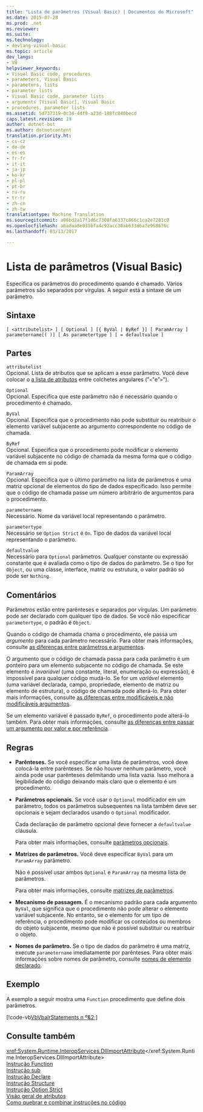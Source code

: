 ```yaml
---
title: "Lista de parâmetros (Visual Basic) | Documentos do Microsoft"
ms.date: 2015-07-20
ms.prod: .net
ms.reviewer: 
ms.suite: 
ms.technology:
- devlang-visual-basic
ms.topic: article
dev_langs:
- VB
helpviewer_keywords:
- Visual Basic code, procedures
- parameters, Visual Basic
- parameters, lists
- parameter lists
- Visual Basic code, parameter lists
- arguments [Visual Basic], Visual Basic
- procedures, parameter lists
ms.assetid: 5d737319-0c34-4df9-a23d-188fc840becd
caps.latest.revision: 19
author: dotnet-bot
ms.author: dotnetcontent
translation.priority.ht:
- cs-cz
- de-de
- es-es
- fr-fr
- it-it
- ja-jp
- ko-kr
- pl-pl
- pt-br
- ru-ru
- tr-tr
- zh-cn
- zh-tw
translationtype: Machine Translation
ms.sourcegitcommit: a06bd2a17f1d6c7308fa6337c866c1ca2e7281c0
ms.openlocfilehash: abadaa8e035bfa4c92acc30ab633d6a7e958676c
ms.lasthandoff: 03/13/2017

---
```

# <a name="parameter-list-visual-basic"></a>Lista de parâmetros (Visual Basic)
Especifica os parâmetros do procedimento quando é chamado. Vários parâmetros são separados por vírgulas. A seguir está a sintaxe de um parâmetro.  
  
## <a name="syntax"></a>Sintaxe  
  
```  
[ <attributelist> ] [ Optional ] [{ ByVal | ByRef }] [ ParamArray ]   
parametername[( )] [ As parametertype ] [ = defaultvalue ]  
```  
  
## <a name="parts"></a>Partes  
 `attributelist`  
 Opcional. Lista de atributos que se aplicam a esse parâmetro. Você deve colocar o [a lista de atributos](../../../visual-basic/language-reference/statements/attribute-list.md) entre colchetes angulares ("`<`"e"`>`").  
  
 `Optional`  
 Opcional. Especifica que este parâmetro não é necessário quando o procedimento é chamado.  
  
 `ByVal`  
 Opcional. Especifica que o procedimento não pode substituir ou reatribuir o elemento variável subjacente ao argumento correspondente no código de chamada.  
  
 `ByRef`  
 Opcional. Especifica que o procedimento pode modificar o elemento variável subjacente no código de chamada da mesma forma que o código de chamada em si pode.  
  
 `ParamArray`  
 Opcional. Especifica que o último parâmetro na lista de parâmetros é uma matriz opcional de elementos do tipo de dados especificado. Isso permite que o código de chamada passe um número arbitrário de argumentos para o procedimento.  
  
 `parametername`  
 Necessário. Nome da variável local representando o parâmetro.  
  
 `parametertype`  
 Necessário se `Option Strict` é `On`. Tipo de dados da variável local representando o parâmetro.  
  
 `defaultvalue`  
 Necessário para `Optional` parâmetros. Qualquer constante ou expressão constante que é avaliada como o tipo de dados do parâmetro. Se o tipo for `Object`, ou uma classe, interface, matriz ou estrutura, o valor padrão só pode ser `Nothing`.  
  
## <a name="remarks"></a>Comentários  
 Parâmetros estão entre parênteses e separados por vírgulas. Um parâmetro pode ser declarado com qualquer tipo de dados. Se você não especificar `parametertype`, o padrão é `Object`.  
  
 Quando o código de chamada chama o procedimento, ele passa um *argumento* para cada parâmetro necessário. Para obter mais informações, consulte [as diferenças entre parâmetros e argumentos](../../../visual-basic/programming-guide/language-features/procedures/differences-between-parameters-and-arguments.md).  
  
 O argumento que o código de chamada passa para cada parâmetro é um ponteiro para um elemento subjacente no código de chamada. Se este elemento é *invariável* (uma constante, literal, enumeração ou expressão), é impossível para qualquer código mudá-lo. Se for um *variável* elemento (uma variável declarada, campo, propriedade, elemento de matriz ou elemento de estrutura), o código de chamada pode alterá-lo. Para obter mais informações, consulte [as diferenças entre modificáveis e não modificáveis argumentos](../../../visual-basic/programming-guide/language-features/procedures/differences-between-modifiable-and-nonmodifiable-arguments.md).  
  
 Se um elemento variável é passado `ByRef`, o procedimento pode alterá-lo também. Para obter mais informações, consulte [as diferenças entre passar um argumento por valor e por referência](../../../visual-basic/programming-guide/language-features/procedures/differences-between-passing-an-argument-by-value-and-by-reference.md).  
  
## <a name="rules"></a>Regras  
  
-   **Parênteses.** Se você especificar uma lista de parâmetros, você deve colocá-la entre parênteses. Se não houver nenhum parâmetro, você ainda pode usar parênteses delimitando uma lista vazia. Isso melhora a legibilidade do código deixando mais claro que o elemento é um procedimento.  
  
-   **Parâmetros opcionais.** Se você usar o `Optional` modificador em um parâmetro, todos os parâmetros subsequentes na lista também deve ser opcionais e sejam declarados usando o `Optional` modificador.  
  
     Cada declaração de parâmetro opcional deve fornecer a `defaultvalue` cláusula.  
  
     Para obter mais informações, consulte [parâmetros opcionais](../../../visual-basic/programming-guide/language-features/procedures/optional-parameters.md).  
  
-   **Matrizes de parâmetros.** Você deve especificar `ByVal` para um `ParamArray` parâmetro.  
  
     Não é possível usar ambos `Optional` e `ParamArray` na mesma lista de parâmetros.  
  
     Para obter mais informações, consulte [matrizes de parâmetros](../../../visual-basic/programming-guide/language-features/procedures/parameter-arrays.md).  
  
-   **Mecanismo de passagem.** É o mecanismo padrão para cada argumento `ByVal`, que significa que o procedimento não pode alterar o elemento variável subjacente. No entanto, se o elemento for um tipo de referência, o procedimento pode modificar os conteúdos ou membros do objeto subjacente, mesmo que não é possível substituir ou reatribuir o objeto.  
  
-   **Nomes de parâmetro.** Se o tipo de dados do parâmetro é uma matriz, execute `parametername` imediatamente por parênteses. Para obter mais informações sobre nomes de parâmetro, consulte [nomes de elemento declarado](../../../visual-basic/programming-guide/language-features/declared-elements/declared-element-names.md).  
  
## <a name="example"></a>Exemplo  
 A exemplo a seguir mostra uma `Function` procedimento que define dois parâmetros.  
  
 [!code-vb[VbVbalrStatements n º&2;](../../../visual-basic/language-reference/error-messages/codesnippet/VisualBasic/parameter-list_1.vb)]  
  
## <a name="see-also"></a>Consulte também  
 <xref:System.Runtime.InteropServices.DllImportAttribute></xref:System.Runtime.InteropServices.DllImportAttribute>   
 [Instrução Function](../../../visual-basic/language-reference/statements/function-statement.md)   
 [Instrução sub](../../../visual-basic/language-reference/statements/sub-statement.md)   
 [Instrução Declare](../../../visual-basic/language-reference/statements/declare-statement.md)   
 [Instrução Structure](../../../visual-basic/language-reference/statements/structure-statement.md)   
 [Instrução Option Strict](../../../visual-basic/language-reference/statements/option-strict-statement.md)   
 [Visão geral de atributos](../../../visual-basic/programming-guide/concepts/attributes/index.md)   
 [Como quebrar e combinar instruções no código](../../../visual-basic/programming-guide/program-structure/how-to-break-and-combine-statements-in-code.md)
